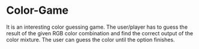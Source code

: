 # Color-Game
It  is an interesting color guessing game. The user/player has to guess the result of the given RGB color combination and find the correct output of the color mixture. The user can guess the color until the option finishes.  
